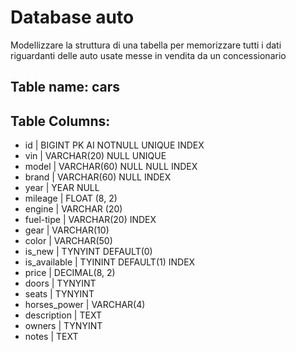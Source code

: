 # Database auto

Modellizzare la struttura di una tabella per memorizzare tutti i dati riguardanti delle auto usate messe in vendita da un concessionario

## Table name: cars

## Table Columns:

- id | BIGINT PK AI NOTNULL UNIQUE INDEX
- vin | VARCHAR(20) NULL UNIQUE 
- model | VARCHAR(60) NULL NULL INDEX
- brand |  VARCHAR(60) NULL INDEX
- year | YEAR NULL 
- mileage | FLOAT (8, 2) 
- engine | VARCHAR (20)
- fuel-tipe | VARCHAR(20) INDEX
- gear | VARCHAR(10) 
- color | VARCHAR(50)
- is_new | TYNYINT DEFAULT(0)
- is_available | TYININT DEFAULT(1) INDEX
- price | DECIMAL(8, 2)
- doors | TYNYINT
- seats | TYNYINT
- horses_power | VARCHAR(4)
- description | TEXT
- owners | TYNYINT
- notes | TEXT



